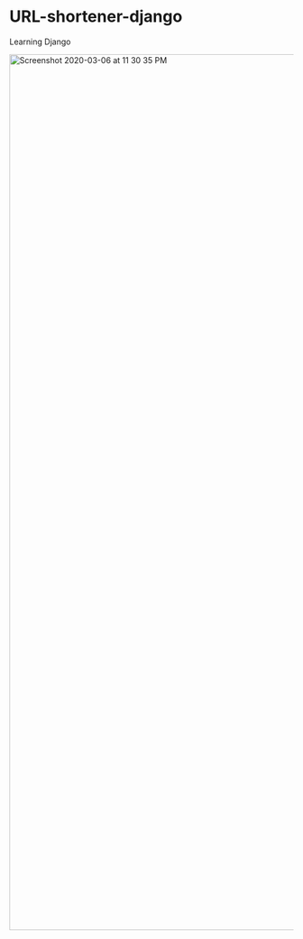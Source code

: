 # URL-shortener-django
Learning Django

<img width="1552" alt="Screenshot 2020-03-06 at 11 30 35 PM" src="https://user-images.githubusercontent.com/23727056/76109506-96894100-6002-11ea-818d-d2a28ebaf5b4.png">
